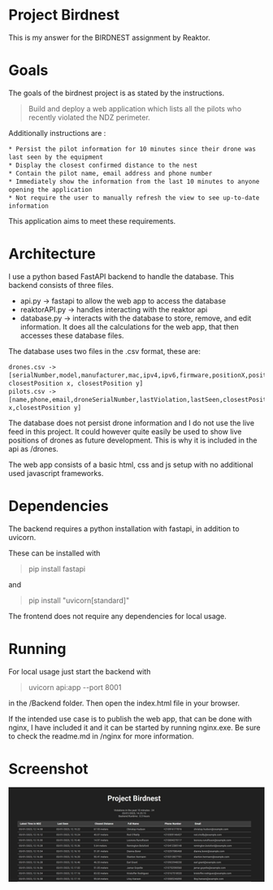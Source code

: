 # Project Birdnest
This is my answer for the BIRDNEST assignment by Reaktor.
# Goals
The goals of the birdnest project is as stated by the instructions.
> Build and deploy a web application which lists all the pilots who recently violated the NDZ perimeter.

Additionally instructions are  : 

    * Persist the pilot information for 10 minutes since their drone was last seen by the equipment
    * Display the closest confirmed distance to the nest
    * Contain the pilot name, email address and phone number
    * Immediately show the information from the last 10 minutes to anyone opening the application
    * Not require the user to manually refresh the view to see up-to-date information

This application aims to meet these requirements. 
# Architecture
I use a python based FastAPI backend to handle the database. 
This backend consists of three files.
* api.py -> fastapi to allow the web app to access the database
* reaktorAPI.py -> handles interacting with the reaktor api
* database.py -> interacts with the database to store, remove, and edit information. It does all the calculations for the web app, that then accesses these database files.

The database uses two files in the .csv format, these are:
    
    drones.csv -> 
    [serialNumber,model,manufacturer,mac,ipv4,ipv6,firmware,positionX,positionY,altitude,lastSeen, closestPosition x, closestPosition y]
    pilots.csv -> 
    [name,phone,email,droneSerialNumber,lastViolation,lastSeen,closestPosition x,closestPosition y]

The database does not persist drone information and I do not use the live feed in this project. It could however quite easily be used to show live positions of drones as future development. This is why it is included in the api as /drones.

The web app consists of a basic html, css and js setup with no additional used javascript frameworks. 
# Dependencies
The backend requires a python installation with fastapi, in addition to uvicorn. 

These can be installed with 
> pip install fastapi

and
> pip install "uvicorn[standard]"

The frontend does not require any dependencies for local usage. 
# Running
For local usage just start the backend with 
> uvicorn api:app --port 8001 

in the /Backend folder.
Then open the index.html file in your browser.

If the intended use case is to publish the web app, that can be done with nginx, I have included it and it can be started by running nginx.exe. Be sure to check the readme.md in /nginx for more information.
# Screenshot
![alt text](screenshot.jpg)